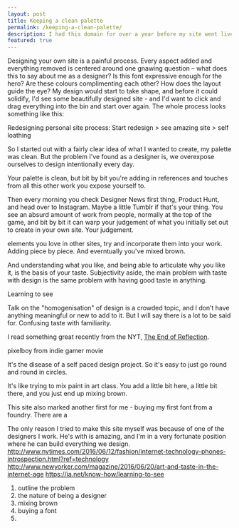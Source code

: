 ```yaml
---
layout: post
title: Keeping a clean palette
permalink: /keeping-a-clean-palette/
description: I had this domain for over a year before my site went live, delayed by countless redesigns. What I wanted it to be and what I wanted it to say, changed almost weekly. It felt I started designing with such a clear intention, how had it all become so diffused?
featured: true 
---
```


Designing your own site is a painful process. Every aspect added and everything removed is centered around one gnawing question – what does this to say about me as a designer? Is this font expressive enough for the hero? Are these colours complimenting each other? How does the layout guide the eye? My design would start to take shape, and before it could solidify, I'd see some beautifully designed site - and I'd want to click and drag everything into the bin and start over again. The whole process looks something like this:

Redesigning personal site process:
Start redesign > see amazing site > self loathing

So I started out with a fairly clear idea of what I wanted to create, my palette was clean. But the problem I've found as a designer is, we overexpose ourselves to design intentionally every day.

Your palette is clean, but bit by bit you're adding in references and touches from all this other work you expose yourself to.

Then every morning you check Designer News first thing, Product Hunt, and head over to Instagram. Maybe a little Tumblr if that's your thing. You see an absurd amount of work from people, normally at the top of the game, and bit by bit it can warp your judgement of what you initially set out to create in your own site. Your judgement.

elements you love in other sites, try and incorporate them into your work. Adding piece by piece. And everntually you've mixed brown.


And understanding what you like, and being able to articulate why you like it, is the basis of your taste. Subjectivity aside, the main problem with taste with design is the same problem with having good taste in anything.

Learning to see

Talk on the "homogenisation" of design is a crowded topic, and I don’t have anything meaningful or new to add to it. But I will say there is a lot to be said for. Confusing taste with familiarity.


I read something great recently from the NYT, [The End of Reflection](http://www.nytimes.com/2016/06/12/fashion/internet-technology-phones-introspection.html?ref=technology).

pixelboy from indie gamer movie

It's the disease of a self paced design project. So it's easy to just go round and round in circles.

It's like trying to mix paint in art class. You add a little bit here, a little bit there, and you just end up mixing brown.

This site also marked another first for me - buying my first font from a foundry. There are a

The only reason I tried to make this site myself was because of one of the designers I work. He's with is amazing, and I'm in a very fortunate position where he can build everything we design.
http://www.nytimes.com/2016/06/12/fashion/internet-technology-phones-introspection.html?ref=technology
http://www.newyorker.com/magazine/2016/06/20/art-and-taste-in-the-internet-age
https://ia.net/know-how/learning-to-see
1. outline the problem
2. the nature of being a designer
4. mixing brown
4. buying a font
3.
